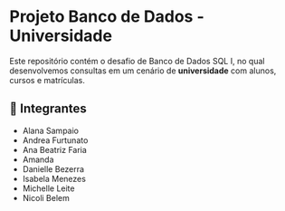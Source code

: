 # Projeto Banco de Dados - Universidade

Este repositório contém o desafio de Banco de Dados SQL I, no qual 
desenvolvemos consultas em um cenário de **universidade** 
com alunos, cursos e matrículas.

## 👥 Integrantes
- Alana Sampaio
- Andrea Furtunato
- Ana Beatriz Faria
- Amanda
- Danielle Bezerra
- Isabela Menezes
- Michelle Leite
- Nicoli Belem
